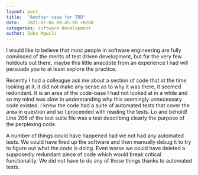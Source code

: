```yaml
---
layout: post
title:  "Another case for TDD"
date:   2021-07-04 09:45:00 +0200
categories: software development
author: Zuko Mgwili
---
```

I would like to believe that most people in software engineering are fully convinced of the merits of test driven development, but for the very few holdouts out there, maybe this little anecdote from an experience I had will persuade you to at least explore the practice.

Recently I had a colleague ask me about a section of code that at the time looking at it, it did not make any sense as to why it was there, it seemed redundant. It is an area of the code-base I had not looked at in a while and so my mind was slow in understanding why this seemingly unnecessary code existed. I knew the code had a suite of automated tests that cover the area in question and so I proceeded with reading the tests. Lo and behold! Line 206 of the test suite file was a test describing clearly the purpose of the perplexing code.

A number of things could have happened had we not had any automated tests. We could have fired up the software and then manually debug it to try to figure out what the code is doing. Even worse we could have deleted a supposedly redundant piece of code which would break critical functionality. We did not have to do any of those things thanks to automated tests.
